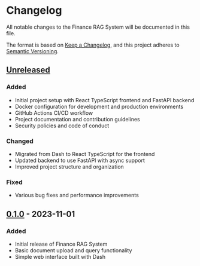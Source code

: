 # Changelog

All notable changes to the Finance RAG System will be documented in this file.

The format is based on [Keep a Changelog](https://keepachangelog.com/en/1.0.0/),
and this project adheres to [Semantic Versioning](https://semver.org/spec/v2.0.0.html).

## [Unreleased]
### Added
- Initial project setup with React TypeScript frontend and FastAPI backend
- Docker configuration for development and production environments
- GitHub Actions CI/CD workflow
- Project documentation and contribution guidelines
- Security policies and code of conduct

### Changed
- Migrated from Dash to React TypeScript for the frontend
- Updated backend to use FastAPI with async support
- Improved project structure and organization

### Fixed
- Various bug fixes and performance improvements

## [0.1.0] - 2023-11-01
### Added
- Initial release of Finance RAG System
- Basic document upload and query functionality
- Simple web interface built with Dash

[Unreleased]: https://github.com/yourusername/FinanceRAGSystem/compare/v0.1.0...HEAD
[0.1.0]: https://github.com/yourusername/FinanceRAGSystem/releases/tag/v0.1.0
